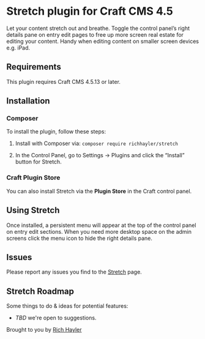 # Stretch plugin for Craft CMS 4.5
Let your content stretch out and breathe. Toggle the control panel’s right details pane on entry edit pages to free up more screen real estate for editing your content. Handy when editing content on smaller screen devices e.g. iPad.

## Requirements
This plugin requires Craft CMS 4.5.13 or later.

## Installation
### Composer
To install the plugin, follow these steps:

1. Install with Composer via:
   `composer require richhayler/stretch`

3. In the Control Panel, go to Settings → Plugins and click the “Install” button for Stretch.

### Craft Plugin Store
You can also install Stretch via the **Plugin Store** in the Craft control panel.

## Using Stretch
Once installed, a persistent menu will appear at the top of the control panel on entry edit sections. When you need more desktop space on the admin screens click the menu icon to hide the right details pane.

## Issues
Please report any issues you find to the [Stretch](https://github.com/richhayler/stretch/issues) page.

## Stretch Roadmap
Some things to do & ideas for potential features:

* _TBD_ we're open to suggestions.

Brought to you by [Rich Hayler](https://richhayler.com/)
